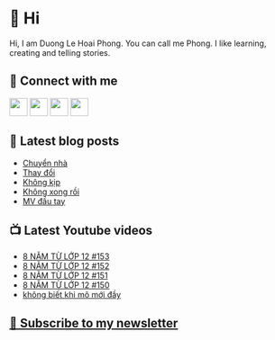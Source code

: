 # 👋 Hi

Hi, I am Duong Le Hoai Phong. You can call me Phong. I like learning, creating and telling stories.

## 🔗 Connect with me
[<img height="32" width="32" src="https://cdn.jsdelivr.net/npm/simple-icons@v3/icons/youtube.svg" />](https://www.youtube.com/channel/UCXykqt3V2-9bYXKWZRcH0rA)
[<img height="32" width="32" src="https://cdn.jsdelivr.net/npm/simple-icons@v3/icons/instagram.svg" />](https://www.instagram.com/dlhoaiphong)
[<img height="32" width="32" src="https://cdn.jsdelivr.net/npm/simple-icons@v3/icons/facebook.svg" />](https://www.facebook.com/dlhoaiphong)
[<img height="32" width="32" src="https://cdn.jsdelivr.net/npm/simple-icons@v3/icons/linkedin.svg" />](https://www.linkedin.com/in/dlhoaiphong)

## 📝 Latest blog posts

<!-- BLOG-POST-LIST:START -->
- [Chuyển nhà](https://phongduong.dev/blog/2021/09/chuyen-nha/)
- [Thay đổi](https://phongduong.dev/blog/2021/09/thay-doi/)
- [Không kịp](https://phongduong.dev/blog/2021/09/khong-kip/)
- [Không xong rồi](https://phongduong.dev/blog/2021/09/khong-xong-roi/)
- [MV đầu tay](https://phongduong.dev/blog/2021/09/mv-dau-tay/)
<!-- BLOG-POST-LIST:END -->

## 📺 Latest Youtube videos

<!-- YOUTUBE-VIDEO-LIST:START -->
- [8 NĂM TỪ LỚP 12 #153](https://www.youtube.com/watch?v=-BH8ASF9jm8)
- [8 NĂM TỪ LỚP 12 #152](https://www.youtube.com/watch?v=aUcN-R1hap4)
- [8 NĂM TỪ LỚP 12 #151](https://www.youtube.com/watch?v=z_wtfBZzSmw)
- [8 NĂM TỪ LỚP 12 #150](https://www.youtube.com/watch?v=5tyYO5p2njU)
- [không biết khi mô mới đầy](https://www.youtube.com/watch?v=WJ2E3S27EbQ)
<!-- YOUTUBE-VIDEO-LIST:END -->

## [💌 Subscribe to my newsletter](https://phongever.substack.com/)
